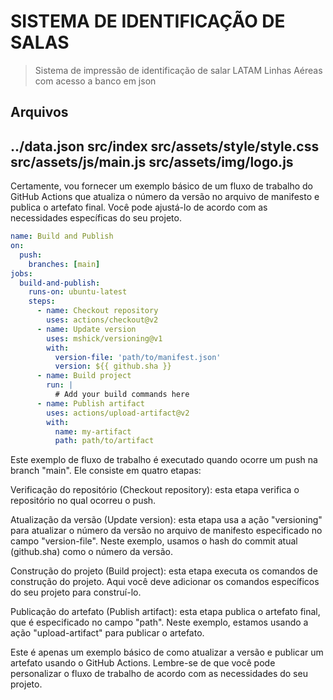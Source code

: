 # SISTEMA DE IDENTIFICAÇÃO DE SALAS

> Sistema de impressão de identificação de salar LATAM Linhas Aéreas com acesso a banco em json



## Arquivos

../data.json
src/index
src/assets/style/style.css
src/assets/js/main.js
src/assets/img/logo.js
---

Certamente, vou fornecer um exemplo básico de um fluxo de trabalho do GitHub Actions que atualiza o número da versão no arquivo de manifesto e publica o artefato final. Você pode ajustá-lo de acordo com as necessidades específicas do seu projeto.

```yaml
name: Build and Publish
on:
  push:
    branches: [main]
jobs:
  build-and-publish:
    runs-on: ubuntu-latest
    steps:
      - name: Checkout repository
        uses: actions/checkout@v2
      - name: Update version
        uses: mshick/versioning@v1
        with:
          version-file: 'path/to/manifest.json'
          version: ${{ github.sha }}
      - name: Build project
        run: |
          # Add your build commands here
      - name: Publish artifact
        uses: actions/upload-artifact@v2
        with:
          name: my-artifact
          path: path/to/artifact
```

Este exemplo de fluxo de trabalho é executado quando ocorre um push na branch "main". Ele consiste em quatro etapas:

Verificação do repositório (Checkout repository): esta etapa verifica o repositório no qual ocorreu o push.

Atualização da versão (Update version): esta etapa usa a ação "versioning" para atualizar o número da versão no arquivo de manifesto especificado no campo "version-file". Neste exemplo, usamos o hash do commit atual (github.sha) como o número da versão.

Construção do projeto (Build project): esta etapa executa os comandos de construção do projeto. Aqui você deve adicionar os comandos específicos do seu projeto para construí-lo.

Publicação do artefato (Publish artifact): esta etapa publica o artefato final, que é especificado no campo "path". Neste exemplo, estamos usando a ação "upload-artifact" para publicar o artefato.

Este é apenas um exemplo básico de como atualizar a versão e publicar um artefato usando o GitHub Actions. Lembre-se de que você pode personalizar o fluxo de trabalho de acordo com as necessidades do seu projeto.